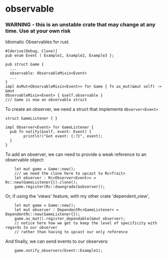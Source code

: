 # observable 
### WARNING - this is an unstable crate that may change at any time. Use at your own risk
Idiomatic Observables for rust.


```
#[derive(Debug, Clone)]
pub enum Event ( Example1, Example2, Example3 };

pub struct Game {
  ...
  observable: ObservableMixin<Event>
  ...
}
impl AsMut<ObservableMixin<Event>> for Game { fn as_mut(&mut self) -> &mut
ObservableMixin<Event> { &self.observable }
/// Game is now an observable struct
```

To create an observer, we need a struct that implements `Observer<Event>`
```
struct GameListener { }

impl Observer<Event> for GameListener {
  pub fn notify(&self, event: Event) {
        println!("Got event: {:?}", event);
  }
}
```
To add an observer, we can need to provide a weak reference to an observable object:
```
    let mut game = Game::new();
    /// we need the clone here to upcast to Rc<Trait>
    let observer : Rc<Observer<Event>> = Rc::new(GameListener{}).clone();
    game.register(Rc::downgrade(&observer));
```
Or, if using the 'views' feature, with my other crate 'dependent_view',
```
    let mut game = Game::new();
    let mut observer : DependentRc<GameListener> = DependentRc::new(GameListener{});
    game.as_mut().register_dependable(&mut observer);
    // notice here how we get to keep the level of specificity with regards to our observer
    // rather than having to upcast our only reference
```

And finally, we can send events to our observers:
```
    game.notify_observers(Event::Example1);
```

